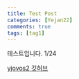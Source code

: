 ```yaml
---
title: Test Post
categories: [Yejan22]
comments: true
tags: [tag1]
---
```


테스트입니다. 1/24

[yjovos2 깃허브][yjovos2-gh]


[yjovos2-gh]:		https://github.com/yjovos2/

